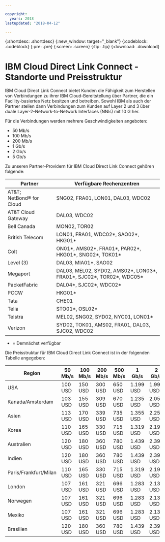 ```yaml
---

copyright:
  years: 2018
lastupdated: "2018-04-12"

---
```


{:shortdesc: .shortdesc}
{:new_window: target="_blank"}
{:codeblock: .codeblock}
{:pre: .pre}
{:screen: .screen}
{:tip: .tip}
{:download: .download}

# IBM Cloud Direct Link Connect - Standorte und Preisstruktur

IBM Cloud Direct Link Connect bietet Kunden die Fähigkeit zum Herstellen von Verbindungen zu ihrer IBM Cloud-Bereitstellung über Partner, die ein Facility-basiertes Netz besitzen und betreiben. Sowohl IBM als auch der Partner stellen dann Verbindungen zum Kunden auf Layer 2 und 3 über duale Layer-2-Network-to-Network Interfaces (NNIs) mit 10 G her.

Für die Verbindungen werden mehrere Geschwindigkeiten angeboten:

* 50 Mb/s
* 100 Mb/s
* 200 Mb/s
* 1 Gb/s
* 2 Gb/s
* 5 Gb/s

Zu unseren Partner-Providern für IBM Cloud Direct Link Connect gehören folgende:

| Partner | Verfügbare Rechenzentren |
|--------------|--------------|
| AT&T; NetBond® for Cloud | SNG02, FRA01, LON01, DAL03, WDC02|
| AT&T Cloud Gateway | DAL03, WDC02 |
| Bell Canada | MON02, TOR02 |
| British Telecom |  LON01, FRA01, WDC02*, SAO02*, HKG01* |
| Colt | ON01*, AMS02*, FRA01*, PAR02*, HKG01*, SNG02*, TOK01* |
| Level (3) | DAL03, MIA01*, SAO02 ||
| Megaport | DAL03, MEL02, SYD02, AMS02*, LON03*, FRA01*, SJC02*, TOR02*, WDC05* |
| PacketFabric | DAL04*, SJC02*, WDC02* |
| PCCW | HKG01* |
| Tata | CHE01 |
| Telia | STO01*, OSL02* |
| Telstra | MEL02, SNG02, SYD02, NYC01, LON01* |
| Verizon | SYD02, TOK01, AMS02, FRA01, DAL03, SJC02, WDC02 |

* = Demnächst verfügbar

Die Preisstruktur für IBM Cloud Direct Link Connect ist in der folgenden Tabelle angegeben:

| Region | 50 Mb/s| 100 Mb/s| 200 Mb/s| 500 Mb/s | 1 Gb/s| 2 Gb/s| 5 Gb/s |
|----|----|----|----|----|----|----|----|
| USA |  100 USD | 150 USD | 300 USD | 650 USD | 1.199 USD | 1.999 USD | 3.750 USD |
| Kanada/Amsterdam |  103 USD | 155 USD | 309 USD | 670 USD | 1.235 USD | 2.059 USD | 3.863 USD |
| Asien | 113 USD | 170 USD | 339 USD | 735 USD | 1.355 USD | 2.259 USD | 4.238 USD |
| Korea | 110 USD | 165 USD | 330 USD | 715 USD | 1.319 USD | 2.199 USD | 4.125 USD |
| Australien | 120 USD | 180 USD | 360 USD | 780 USD | 1.439 USD | 2.399 USD | 4.500 USD|
| Indien | 120 USD | 180 USD | 360 USD | 780 USD | 1.439 USD | 2.399 USD | 4.500 USD|
| Paris/Frankfurt/Milan |  110 USD | 165 USD | 330 USD | 715 USD | 1.319 USD | 2.199 USD | 4.125 USD |
|London |  107 USD | 161 USD | 321 USD | 696 USD | 1.283 USD | 2.139 USD | 4.013 USD |
| Norwegen | 107 USD | 161 USD | 321 USD | 696 USD | 1.283 USD | 2.139 USD | 4.013 USD |
| Mexiko| 107 USD | 161 USD | 321 USD | 696 USD | 1.283 USD | 2.139 USD | 4.013 USD |
|Brasilien| 120 USD | 180 USD | 360 USD | 780 USD | 1.439 USD | 2.399 USD | 4.500 USD|

